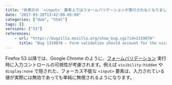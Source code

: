 ```yaml
---
title: "非表示の `<input>` 要素上ではフォームバリデーションが実行されなくなりました"
date: "2017-03-10T13:42:00-05:00"
categories: ["dom", "html"]
tags: []
versions: ["53"]
references:
    - url: "https://bugzilla.mozilla.org/show_bug.cgi?id=1319078"
      title: "Bug 1319078 - Form validation should account for the visibility/focusability of the input element"
---
```

Firefox 53 以降では、Google Chrome のように、[フォームバリデーション](https://developer.mozilla.org/ja/docs/Learn/HTML/Forms/Data_form_validation) 実行時に入力コントロールの可視性が考慮されます。例えば `visibility:hidden` や `display:none` で隠された、フォーカス不能な `<input>` 要素は、入力されている値が実際には無効であっても単純に無視されるようになります。

